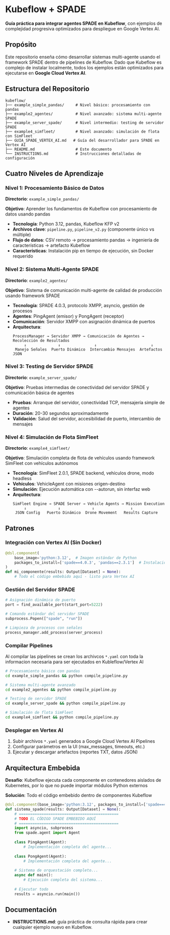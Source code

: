 # Kubeflow + SPADE

**Guía práctica para integrar agentes SPADE en Kubeflow**, con ejemplos de complejidad progresiva optimizados para despliegue en Google Vertex AI.

## Propósito

Este repositorio enseña cómo desarrollar sistemas multi-agente usando el framework SPADE dentro de pipelines de Kubeflow. Dado que Kubeflow es complejo de instalar localmente, todos los ejemplos están optimizados para ejecutarse en **Google Cloud Vertex AI**.

## Estructura del Repositorio

```
kubeflow/
├── example_simple_pandas/     # Nivel básico: procesamiento con pandas
├── example2_agentes/          # Nivel avanzado: sistema multi-agente SPADE  
├── example_server_spade/      # Nivel intermedio: testing de servidor SPADE
├── example4_simfleet/         # Nivel avanzado: simulación de flota con SimFleet
├── GUIA_SPADE_VERTEX_AI.md   # Guía del desarrollador para SPADE en Vertex AI
├── README.md                  # Este documento
└── INSTRUCTIONS.md            # Instrucciones detalladas de configuración
```

## Cuatro Niveles de Aprendizaje

### Nivel 1: Procesamiento Básico de Datos
**Directorio**: `example_simple_pandas/`

**Objetivo**: Aprender los fundamentos de Kubeflow con procesamiento de datos usando pandas

- **Tecnología**: Python 3.12, pandas, Kubeflow KFP v2
- **Archivos clave**: `pipeline.py`, `pipeline_v2.py` (componente único vs múltiple)
- **Flujo de datos**: CSV remoto → procesamiento pandas → ingeniería de características → artefacto Kubeflow
- **Características**: Instalación pip en tiempo de ejecución, sin Docker requerido

### Nivel 2: Sistema Multi-Agente SPADE
**Directorio**: `example2_agentes/`

**Objetivo**: Sistema de comunicación multi-agente de calidad de producción usando framework SPADE

- **Tecnología**: SPADE 4.0.3, protocolo XMPP, asyncio, gestión de procesos
- **Agentes**: PingAgent (emisor) y PongAgent (receptor)
- **Comunicación**: Servidor XMPP con asignación dinámica de puertos
- **Arquitectura**:
  ```
  ProcessManager → Servidor XMPP → Comunicación de Agentes → Recolección de Resultados
       ↓              ↓               ↓                        ↓
   Manejo Señales  Puerto Dinámico  Intercambio Mensajes  Artefactos JSON
  ```


### Nivel 3: Testing de Servidor SPADE
**Directorio**: `example_server_spade/`

**Objetivo**: Pruebas intermedias de conectividad del servidor SPADE y comunicación básica de agentes

- **Pruebas**: Arranque del servidor, conectividad TCP, mensajería simple de agentes
- **Duración**: 20-30 segundos aproximadamente
- **Validación**: Salud del servidor, accesibilidad de puerto, intercambio de mensajes

### Nivel 4: Simulación de Flota SimFleet
**Directorio**: `example4_simfleet/`

**Objetivo**: Simulación completa de flota de vehículos usando framework SimFleet con vehículos autónomos

- **Tecnología**: SimFleet 2.0.1, SPADE backend, vehículos drone, modo headless
- **Vehículos**: VehicleAgent con misiones origen-destino
- **Simulación**: Ejecución automática con --autorun, sin interfaz web
- **Arquitectura**:
  ```
  SimFleet Engine → SPADE Server → Vehicle Agents → Mission Execution
       ↓              ↓              ↓                ↓
   JSON Config   Puerto Dinámico  Drone Movement   Results Capture
  ```


## Patrones 

### Integración con Vertex AI (Sin Docker)
```python
@dsl.component(
    base_image='python:3.12',  # Imagen estándar de Python
    packages_to_install=['spade==4.0.3', 'pandas==2.3.1']  # Instalación pip en tiempo de ejecución
)
def mi_componente(results: Output[Dataset] = None):
    # Todo el código embebido aquí - listo para Vertex AI
```

### Gestión del Servidor SPADE
```python
# Asignación dinámica de puerto
port = find_available_port(start_port=5222)

# Comando estándar del servidor SPADE  
subprocess.Popen(["spade", "run"])

# Limpieza de procesos con señales
process_manager.add_process(server_process)
```

### Compilar Pipelines

Al compilar las pipelines se crean los archivcos `*.yaml` con toda la informacion necesaria para ser ejecutados en Kubleflow/Vertex AI 
```bash
# Procesamiento básico con pandas
cd example_simple_pandas && python compile_pipeline.py

# Sistema multi-agente avanzado  
cd example2_agentes && python compile_pipeline.py

# Testing de servidor SPADE
cd example_server_spade && python compile_pipeline.py

# Simulación de flota SimFleet
cd example4_simfleet && python compile_pipeline.py
```

### Desplegar en Vertex AI
1. Subir archivos `*.yaml` generados a Google Cloud Vertex AI Pipelines
2. Configurar parámetros en la UI (max_messages, timeouts, etc.)
3. Ejecutar y descargar artefactos (reportes TXT, datos JSON)


## Arquitectura Embebida

**Desafío**: Kubeflow ejecuta cada componente en contenedores aislados de Kubernetes, por lo que no puede importar módulos Python externos

**Solución**: Todo el código embebido dentro de componentes Kubeflow

```python
@dsl.component(base_image='python:3.12', packages_to_install=['spade==4.0.3'])
def sistema_spade(results: Output[Dataset] = None):
    # ============================================
    # TODO EL CÓDIGO SPADE EMBEBIDO AQUÍ
    # ============================================
    import asyncio, subprocess
    from spade.agent import Agent
    
    class PingAgent(Agent):
        # Implementación completa del agente...
    
    class PongAgent(Agent):
        # Implementación completa del agente...
    
    # Sistema de orquestación completo...
    async def main():
        # Ejecución completa del sistema...
    
    # Ejecutar todo
    results = asyncio.run(main())
```

## Documentación

- **INSTRUCTIONS.md**: guía práctica de consulta rápida para crear cualquier ejemplo nuevo en Kubeflow.


